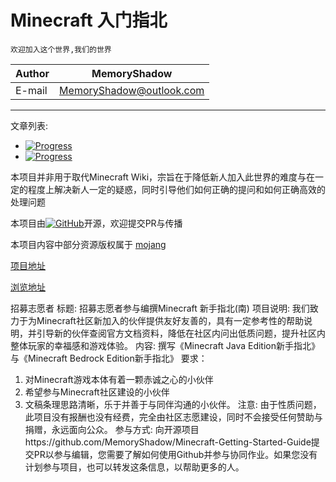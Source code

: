 # Minecraft 入门指北

`欢迎加入这个世界,我们的世界`

|Author|MemoryShadow|
|---|---
|E-mail|MemoryShadow@outlook.com

****
文章列表:

* [![Progress](https://progress-bar.dev/45/?title=JavaEditio)](Java%20Edition.md "点击前往") 
* [![Progress](https://progress-bar.dev/0/?title=BedrockEdition)](https://sgpublic.xyz/mc/index.html "点击前往")

本项目并非用于取代Minecraft Wiki，宗旨在于降低新人加入此世界的难度与在一定的程度上解决新人一定的疑惑，同时引导他们如何正确的提问和如何正确高效的处理问题

本项目由[![GitHub](https://img.shields.io/github/license/MemoryShadow/Minecraft-Getting-Started-Guide)](LICENSE "查看协议")开源，欢迎提交PR与传播

本项目内容中部分资源版权属于 [mojang](https://www.minecraft.net/zh-hans/mojang-careers "点击查看")

[项目地址](https://github.com/MemoryShadow/Minecraft-Getting-Started-Guide "点击参与")

[浏览地址](https://memoryshadow.github.io/Minecraft-Getting-Started-Guide/ "点击浏览")

招募志愿者
标题: 招募志愿者参与编撰Minecraft 新手指北(南)
项目说明: 我们致力于为Minecraft社区新加入的伙伴提供友好友善的，具有一定参考性的帮助说明，并引导新的伙伴查阅官方文档资料，降低在社区内问出低质问题，提升社区内整体玩家的幸福感和游戏体验。
内容: 撰写《Minecraft Java Edition新手指北》与《Minecraft Bedrock Edition新手指北》
要求：
1. 对Minecraft游戏本体有着一颗赤诚之心的小伙伴
2. 希望参与Minecraft社区建设的小伙伴
3. 文稿条理思路清晰，乐于并善于与同伴沟通的小伙伴。
注意: 由于性质问题，此项目没有报酬也没有经费，完全由社区志愿建设，同时不会接受任何赞助与捐赠，永远面向公众。
参与方式: 向开源项目https://github.com/MemoryShadow/Minecraft-Getting-Started-Guide提交PR以参与编辑，您需要了解如何使用Github并参与协同作业。如果您没有计划参与项目，也可以转发这条信息，以帮助更多的人。
